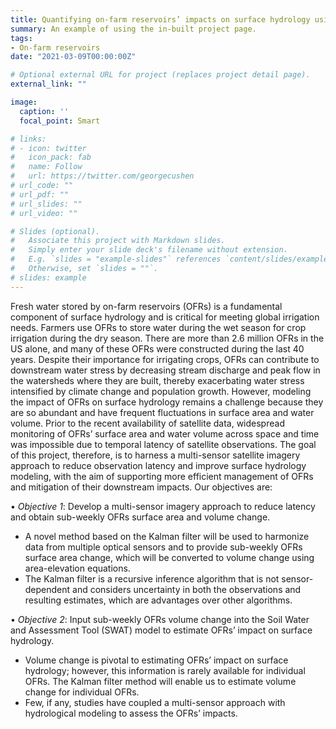 ```yaml
---
title: Quantifying on-farm reservoirs’ impacts on surface hydrology using a multi-sensor approach
summary: An example of using the in-built project page.
tags:
- On-farm reservoirs
date: "2021-03-09T00:00:00Z"

# Optional external URL for project (replaces project detail page).
external_link: ""

image:
  caption: ''
  focal_point: Smart

# links:
# - icon: twitter
#   icon_pack: fab
#   name: Follow
#   url: https://twitter.com/georgecushen
# url_code: ""
# url_pdf: ""
# url_slides: ""
# url_video: ""

# Slides (optional).
#   Associate this project with Markdown slides.
#   Simply enter your slide deck's filename without extension.
#   E.g. `slides = "example-slides"` references `content/slides/example-slides.md`.
#   Otherwise, set `slides = ""`.
# slides: example
---
```


Fresh water stored by on-farm reservoirs (OFRs) is a fundamental component of surface hydrology and is critical for meeting global irrigation needs. Farmers use OFRs to store water during the wet season for crop irrigation during the dry season. There are more than 2.6 million OFRs in the US alone, and many of these OFRs were constructed during the last 40 years. Despite their importance for irrigating crops, OFRs can contribute to downstream water stress by decreasing stream discharge and peak flow in the watersheds where they are built, thereby exacerbating water stress intensified by climate change and population growth. However, modeling the impact of OFRs on surface hydrology remains a challenge because they are so abundant and have frequent fluctuations in surface area and water volume. Prior to the recent availability of satellite data, widespread monitoring of OFRs’ surface area and water volume across space and time was impossible due to temporal latency of satellite observations. The goal of this project, therefore, is to harness a multi-sensor satellite imagery approach to reduce observation latency and improve surface hydrology modeling, with the aim of supporting more efficient management of OFRs and mitigation of their downstream impacts. Our objectives are:  

• *Objective 1*: Develop a multi-sensor imagery approach to reduce latency and obtain sub-weekly OFRs surface area and volume change.
  - A novel method based on the Kalman filter will be used to harmonize data from multiple optical sensors and to provide sub-weekly OFRs surface area change, which will be converted to volume change using area-elevation equations.
  - The Kalman filter is a recursive inference algorithm that is not sensor-dependent and considers uncertainty in both the observations and resulting estimates, which are advantages over other algorithms.

• *Objective 2*: Input sub-weekly OFRs volume change into the Soil Water and Assessment Tool (SWAT) model to estimate OFRs’ impact on surface hydrology.
- Volume change is pivotal to estimating OFRs’ impact on surface hydrology; however, this information is rarely available for individual OFRs. The Kalman filter method will enable us to estimate volume change for individual OFRs.
- Few, if any, studies have coupled a multi-sensor approach with hydrological modeling to assess the OFRs’ impacts.
